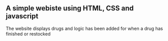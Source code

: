 ## A simple webiste using HTML, CSS and javascript
The website displays drugs and logic has been added for when a drug has finished or restocked

